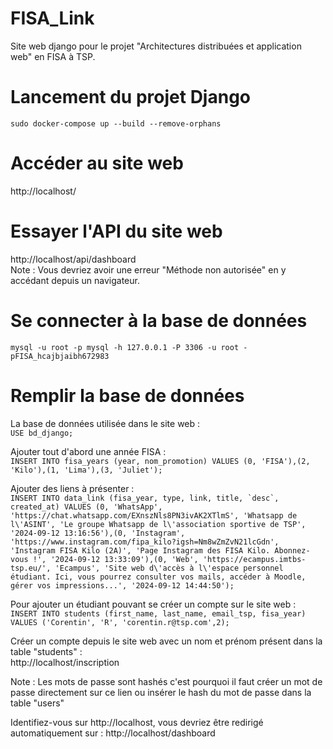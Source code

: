 # FISA_Link
Site web django pour le projet "Architectures distribuées et application web" en FISA à TSP.

# Lancement du projet Django
`sudo docker-compose up --build --remove-orphans`

# Accéder au site web 
http://localhost/

# Essayer l'API du site web
http://localhost/api/dashboard <br>
Note : Vous devriez avoir une erreur "Méthode non autorisée" en y accédant depuis un navigateur.

# Se connecter à la base de données
`mysql -u root -p mysql -h 127.0.0.1 -P 3306 -u root -pFISA_hcajbjaibh672983`

# Remplir la base de données
La base de données utilisée dans le site web : <br>
`USE bd_django;`

Ajouter tout d'abord une année FISA : <br>
`INSERT INTO fisa_years (year, nom_promotion) VALUES (0, 'FISA'),(2, 'Kilo'),(1, 'Lima'),(3, 'Juliet');`

Ajouter des liens à présenter : <br>
```INSERT INTO data_link (fisa_year, type, link, title, `desc`, created_at) VALUES (0, 'WhatsApp', 'https://chat.whatsapp.com/EXnszNls8PN3ivAK2XTlmS', 'Whatsapp de l\'ASINT', 'Le groupe Whatsapp de l\'association sportive de TSP', '2024-09-12 13:16:56'),(0, 'Instagram', 'https://www.instagram.com/fipa_kilo?igsh=Nm8wZmZvN21lcGdn', 'Instagram FISA Kilo (2A)', 'Page Instagram des FISA Kilo. Abonnez-vous !', '2024-09-12 13:33:09'),(0, 'Web', 'https://ecampus.imtbs-tsp.eu/', 'Ecampus', 'Site web d\'accès à l\'espace personnel étudiant. Ici, vous pourrez consulter vos mails, accéder à Moodle, gérer vos impressions...', '2024-09-12 14:44:50'); ```

Pour ajouter un étudiant pouvant se créer un compte sur le site web : <br>
`INSERT INTO students (first_name, last_name, email_tsp, fisa_year) VALUES ('Corentin', 'R', 'corentin.r@tsp.com',2);`

Créer un compte depuis le site web avec un nom et prénom présent dans la table "students" : <br>
http://localhost/inscription

Note : Les mots de passe sont hashés c'est pourquoi il faut créer un mot de passe directement sur ce lien ou insérer le hash du mot de passe dans la table "users"

Identifiez-vous sur http://localhost, vous devriez être redirigé automatiquement sur : http://localhost/dashboard
